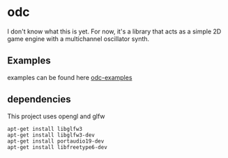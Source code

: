 # odc

I don't know what this is yet.
For now, it's a library that acts as a simple 2D game engine with a multichannel oscillator synth.

## Examples

examples can be found here [odc-examples](https://github.com/dfirebaugh/odc-examples)

## dependencies 

This project uses opengl and glfw

```
apt-get install libglfw3
apt-get install libglfw3-dev
apt-get install portaudio19-dev
apt-get install libfreetype6-dev
```

